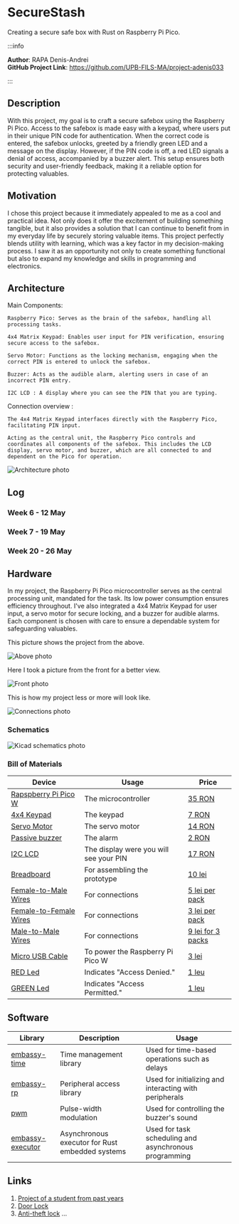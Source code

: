 # SecureStash

Creating a secure safe box with Rust on Raspberry Pi Pico.

:::info 

**Author**: RAPA Denis-Andrei \
**GitHub Project Link**: https://github.com/UPB-FILS-MA/project-adenis033

:::

## Description

With this project, my goal is to craft a secure safebox using the Raspberry Pi Pico. Access to the safebox is made easy with a keypad, where users put in their unique PIN code for authentication. When the correct code is entered, the safebox unlocks, greeted by a friendly green LED and a message on the display. However, if the PIN code is off, a red LED signals a denial of access, accompanied by a buzzer alert. This setup ensures both security and user-friendly feedback, making it a reliable option for protecting valuables.

## Motivation

I chose this project because it immediately appealed to me as a cool and practical idea. Not only does it offer the excitement of building something tangible, but it also provides a solution that I can continue to benefit from in my everyday life by securely storing valuable items. This project perfectly blends utility with learning, which was a key factor in my decision-making process. I saw it as an opportunity not only to create something functional but also to expand my knowledge and skills in programming and electronics.

## Architecture 

Main Components:

    Raspberry Pico: Serves as the brain of the safebox, handling all processing tasks.
    
    4x4 Matrix Keypad: Enables user input for PIN verification, ensuring secure access to the safebox.
    
    Servo Motor: Functions as the locking mechanism, engaging when the correct PIN is entered to unlock the safebox.
    
    Buzzer: Acts as the audible alarm, alerting users in case of an incorrect PIN entry.

    I2C LCD : A display where you can see the PIN that you are typing.

Connection overview : 

    The 4x4 Matrix Keypad interfaces directly with the Raspberry Pico, facilitating PIN input.
    
    Acting as the central unit, the Raspberry Pico controls and coordinates all components of the safebox. This includes the LCD display, servo motor, and buzzer, which are all connected to and dependent on the Pico for operation.

![Architecture photo](./Architecture.png)


## Log

<!-- write every week your progress here -->

### Week 6 - 12 May

### Week 7 - 19 May

### Week 20 - 26 May

## Hardware

In my project, the Raspberry Pi Pico microcontroller serves as the central processing unit, mandated for the task. Its low power consumption ensures efficiency throughout. I've also integrated a 4x4 Matrix Keypad for user input, a servo motor for secure locking, and a buzzer for audible alarms. Each component is chosen with care to ensure a dependable system for safeguarding valuables.

This picture shows the project from the above.

![Above photo](./Above.jpeg)

Here I took a picture from the front for a better view.

![Front photo](./Front.jpeg)

This is how my project less or more will look like.

![Connections photo](./Connections.jpeg)


### Schematics

![Kicad schematics photo](./KiCad_schematic.png)

### Bill of Materials

<!-- Fill out this table with all the hardware components that you might need.

The format is 
```
| [Device](link://to/device) | This is used ... | [price](link://to/store) |

```

-->

| Device | Usage | Price |
|--------|--------|-------|
| [Rapspberry Pi Pico W](https://www.raspberrypi.com/documentation/microcontrollers/raspberry-pi-pico.html) | The microcontroller | [35 RON](https://www.optimusdigital.ro/en/raspberry-pi-boards/12394-raspberry-pi-pico-w.html) |
| [4x4 Keypad](https://cdn.sparkfun.com/assets/f/f/a/5/0/DS-16038.pdf) | The keypad | [7 RON](https://www.optimusdigital.ro/en/touch-sensors/470-4x4-matrix-keyboard-with-female-pin-connector.html) |
| [Servo Motor](http://www.ee.ic.ac.uk/pcheung/teaching/DE1_EE/stores/sg90_datasheet.pdf) | The servo motor | [14 RON](https://www.optimusdigital.ro/en/servomotors/26-sg90-micro-servo-motor.html?search_query=servo+motor&results=196) |
| [Passive buzzer](https://components101.com/sites/default/files/component_datasheet/Buzzer%20Datasheet.pdf) | The alarm | [2 RON](https://www.optimusdigital.ro/en/buzzers/634-5v-passive-buzzer.html) |
| [I2C LCD](https://www.handsontec.com/dataspecs/module/I2C_1602_LCD.pdf) | The display were you will see your PIN | [17 RON](https://www.optimusdigital.ro/en/lcds/2894-1602-lcd-with-i2c-interface-and-blue-backlight.html) |
| [Breadboard](https://www.optimusdigital.ro/en/breadboards/8-breadboard-hq-830-points.html) | For assembling the prototype | [10 lei](https://www.optimusdigital.ro/en/breadboards/8-breadboard-hq-830-points.html) |
| [Female-to-Male Wires](https://ardushop.ro/ro/electronica/23-40-x-dupont-cables-female-male-10cm.html?search_query=fire&results=203) | For connections | [5 lei per pack](https://ardushop.ro/ro/electronica/23-40-x-dupont-cables-female-male-10cm.html?search_query=fire&results=203) |
| [Female-to-Female Wires](https://www.optimusdigital.ro/en/wires-with-connectors/880-fire-colorate-mama-mama-10p-10-cm.html?search_query=wires&results=565) | For connections | [3 lei per pack](https://www.optimusdigital.ro/en/wires-with-connectors/880-fire-colorate-mama-mama-10p-10-cm.html?search_query=wires&results=565) |
| [Male-to-Male Wires](https://www.optimusdigital.ro/en/wires-with-connectors/885-wires-male-male-10p-10cm.html?search_query=wires&results=565) | For connections | [9 lei for 3 packs](https://www.optimusdigital.ro/en/wires-with-connectors/885-wires-male-male-10p-10cm.html?search_query=wires&results=565) |
| [Micro USB Cable](https://www.optimusdigital.ro/en/usb-cables/4576-cablu-albastru-micro-usb.html?search_query=usb+to+micro+usb&results=516) | To power the Raspberry Pi Pico W | [3 lei](https://www.optimusdigital.ro/en/usb-cables/4576-cablu-albastru-micro-usb.html?search_query=usb+to+micro+usb&results=516) |
| [RED Led](https://www.farnell.com/datasheets/1498852.pdf) | Indicates "Access Denied."  | [1 leu](https://www.optimusdigital.ro/en/leds/29-5-mm-red-led-with-difused-lens.html?search_query=led&results=2179) |
| [GREEN Led](https://www.farnell.com/datasheets/1498852.pdf) | Indicates "Access Permitted." | [1 leu](https://www.optimusdigital.ro/en/leds/697-led-verde-de-3-mm-cu-lentile-difuze.html) |

## Software

| Library | Description | Usage |
|---------|-------------|-------|
|[embassy-time](https://embassy.dev/book/dev/time_keeping.html)|Time management library  |Used for time-based operations such as delays |
|[embassy-rp](https://docs.embassy.dev/embassy-rp/git/rp2040/index.html)| Peripheral access library |Used for initializing and interacting with peripherals |
|[pwm](https://docs.embassy.dev/embassy-nrf/git/nrf52840/pwm/index.html)|Pulse-width modulation |Used for controlling the buzzer's sound |
|[embassy-executor](https://docs.embassy.dev/embassy-executor/git/std/index.html)|Asynchronous executor for Rust embedded systems| Used for task scheduling and asynchronous programming|

## Links

<!-- Add a few links that inspired you and that you think you will use for your project -->

1. [Project of a student from past years](https://ocw.cs.pub.ro/courses/pm/prj2022/arosca/rfid-lock)
2. [Door Lock](https://www.youtube.com/watch?v=kGyQS3B1IwU&t=19s&ab_channel=SriTuHobby)
3. [Anti-theft lock](https://www.youtube.com/watch?v=Jg0W165iHYk&t=32s&ab_channel=svsembedded)
...
